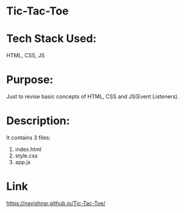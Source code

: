 # Tic-Tac-Toe

# Tech Stack Used: 

HTML, CSS, JS

# Purpose: 

Just to revise basic concepts of HTML, CSS and JS(Event Listeners).

# Description: 

It contains 3 files:

1. index.html
2. style.css
3. app.js          

# Link

https://navishnsr.github.io/Tic-Tac-Toe/
